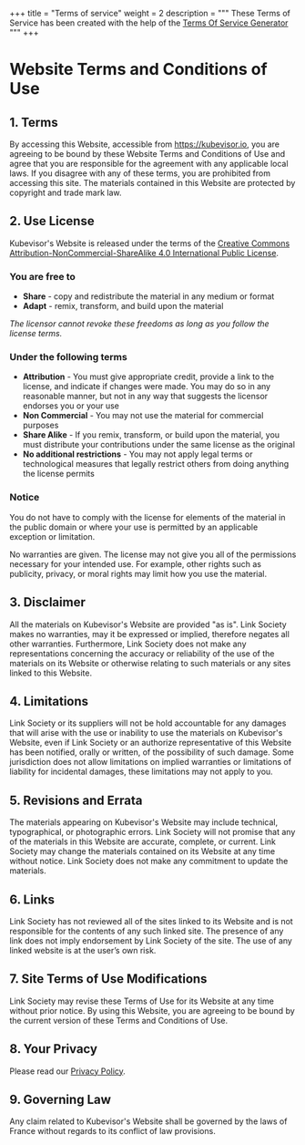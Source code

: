+++
title = "Terms of service"
weight = 2
description = """
These Terms of Service has been created with the help of the
[Terms Of Service Generator](https://www.termsofservicegenerator.net)
"""
+++

# Website Terms and Conditions of Use

## 1. Terms

By accessing this Website, accessible from https://kubevisor.io, you are
agreeing to be bound by these Website Terms and Conditions of Use and agree
that you are responsible for the agreement with any applicable local laws. If
you disagree with any of these terms, you are prohibited from accessing this
site. The materials contained in this Website are protected by copyright and
trade mark law.

## 2. Use License

Kubevisor's Website is released under the terms of the
[Creative Commons Attribution-NonCommercial-ShareAlike 4.0 International Public License](https://creativecommons.org/licenses/by-nc-sa/4.0/legalcode).

### You are free to

 - **Share** - copy and redistribute the material in any medium or format
 - **Adapt** - remix, transform, and build upon the material

*The licensor cannot revoke these freedoms as long as you follow the license terms.*

### Under the following terms

 - **Attribution** - You must give appropriate credit, provide a link to the
   license, and indicate if changes were made. You may do so in any reasonable
   manner, but not in any way that suggests the licensor endorses you or your
   use
 - **Non Commercial** - You may not use the material for commercial purposes
 - **Share Alike** - If you remix, transform, or build upon the material, you
   must distribute your contributions under the same license as the original
 - **No additional restrictions** - You may not apply legal terms or
   technological measures that legally restrict others from doing anything the
   license permits

### Notice

You do not have to comply with the license for elements of the material in the
public domain or where your use is permitted by an applicable exception or
limitation.

No warranties are given. The license may not give you all of the permissions
necessary for your intended use. For example, other rights such as publicity,
privacy, or moral rights may limit how you use the material.
## 3. Disclaimer

All the materials on Kubevisor's Website are provided "as is". Link Society
makes no warranties, may it be expressed or implied, therefore negates all
other warranties. Furthermore, Link Society does not make any representations
concerning the accuracy or reliability of the use of the materials on its
Website or otherwise relating to such materials or any sites linked to this
Website.

## 4. Limitations

Link Society or its suppliers will not be hold accountable for any damages that
will arise with the use or inability to use the materials on Kubevisor's Website,
even if Link Society or an authorize representative of this Website has been
notified, orally or written, of the possibility of such damage. Some
jurisdiction does not allow limitations on implied warranties or limitations of
liability for incidental damages, these limitations may not apply to you.

## 5. Revisions and Errata

The materials appearing on Kubevisor's Website may include technical,
typographical, or photographic errors. Link Society will not promise that any
of the materials in this Website are accurate, complete, or current.
Link Society may change the materials contained on its Website at any time
without notice. Link Society does not make any commitment to update the
materials.

## 6. Links

Link Society has not reviewed all of the sites linked to its Website and is not
responsible for the contents of any such linked site. The presence of any link
does not imply endorsement by Link Society of the site. The use of any linked
website is at the user’s own risk.

## 7. Site Terms of Use Modifications

Link Society may revise these Terms of Use for its Website at any time without
prior notice. By using this Website, you are agreeing to be bound by the
current version of these Terms and Conditions of Use.

## 8. Your Privacy

Please read our [Privacy Policy](/legals/privacy-policy).

## 9. Governing Law

Any claim related to Kubevisor's Website shall be governed by the laws of
France without regards to its conflict of law provisions.
